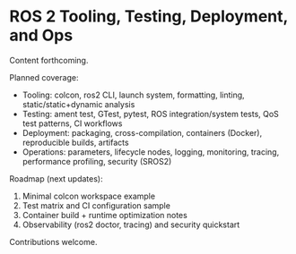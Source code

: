 # ROS 2 Tooling, Testing, Deployment, and Ops
 
Content forthcoming.

Planned coverage:
- Tooling: colcon, ros2 CLI, launch system, formatting, linting, static/static+dynamic analysis
- Testing: ament test, GTest, pytest, ROS integration/system tests, QoS test patterns, CI workflows
- Deployment: packaging, cross-compilation, containers (Docker), reproducible builds, artifacts
- Operations: parameters, lifecycle nodes, logging, monitoring, tracing, performance profiling, security (SROS2)

Roadmap (next updates):
1. Minimal colcon workspace example
2. Test matrix and CI configuration sample
3. Container build + runtime optimization notes
4. Observability (ros2 doctor, tracing) and security quickstart

Contributions welcome.
